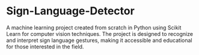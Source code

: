 # Sign-Language-Detector
A machine learning project created from scratch in Python using Scikit Learn for computer vision techniques. The project is designed to recognize and interpret sign language gestures, making it accessible and educational for those interested in the field.
